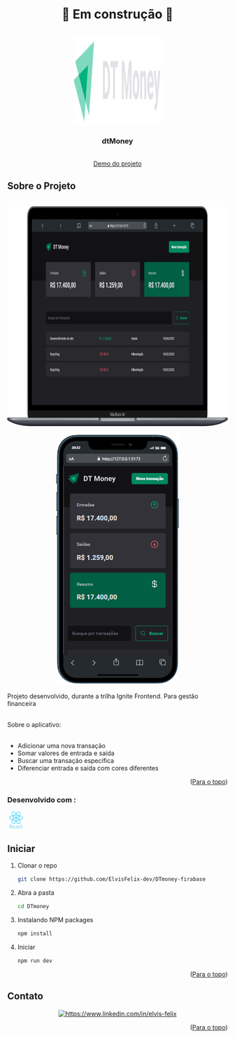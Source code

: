 <div align="center">
  <h1>🚧 Em construção 🚧</h1>
</div>

<br />
<div align="center" id='topo'>
  <a href="https://github.com/othneildrew/Best-README-Template">
    <img src="src/assets/imgLogo.svg" alt="Logo" width="200" height="200">
  </a>

  <h3 align="center">dtMoney</h3>

  <p align="center">
    <br />
    <a href="https://dtmoney-finance.netlify.app/">Demo do projeto</a>
  </p>
</div>



## Sobre o Projeto
<br />
<!--[![Screen Shot][product-screenshot]](/mobile.png)
[![Screen Shot][product-screenshot]](/pc.png)-->
<div align="center">
  <img src="pc.png" alt="Logo" width="873" height="501"><br />
  <br />
  <img src="mobile.png" alt="Logo" width="280" height="567">
</div>
<br />
Projeto desenvolvido, durante a trilha Ignite Frontend. Para gestão financeira <br />

<br />Sobre o aplicativo:<br />
<br />

- Adicionar uma nova transação
- Somar valores de entrada e saída
- Buscar uma transação específica
- Diferenciar entrada e saída com cores diferentes

<p align="right">(<a href="#topo">Para o topo</a>)</p>



### Desenvolvido com :

<a href="https://reactjs.org/" target="_blank" rel="noreferrer"> <img src="https://raw.githubusercontent.com/devicons/devicon/master/icons/react/react-original-wordmark.svg" alt="react" width="40" height="40"/> </a>



<!-- GETTING STARTED -->
## Iniciar

1. Clonar o repo
   ```sh
   git clone https://github.com/ElvisFelix-dev/DTmoney-firabase
   ```
2. Abra a pasta
   ```sh
   cd DTmoney
   
3. Instalando NPM packages
   ```sh
   npm install
   ```
   
4. Iniciar 
   ```sh
   npm run dev
   ```

<p align="right">(<a href="#topo">Para o topo</a>)</p>




<!-- CONTACT -->
## Contato

<p align="center"><a href="https://linkedin.com/in/https://www.linkedin.com/in/elvis-felix" target="blank"><img align="center" src="https://raw.githubusercontent.com/rahuldkjain/github-profile-readme-generator/master/src/images/icons/Social/linked-in-alt.svg" alt="https://www.linkedin.com/in/elvis-felix" height="30" width="40" /></a></p>


<p align="right">(<a href="#topo">Para o topo</a>)</p>


